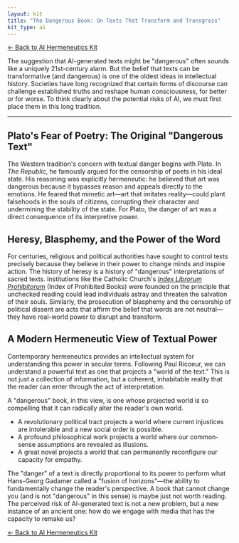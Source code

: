 ```yaml
---
layout: kit
title: "The Dangerous Book: On Texts That Transform and Transgress"
kit_type: ai
---
```

<div class="top-links">

<a href="{{ '/kits/ai-hermeneutics-kit/' | relative_url }}" class="quickkit-pill">← Back to AI
Hermeneutics Kit</a>

</div>


The suggestion that AI-generated texts might be "dangerous" often sounds
like a uniquely 21st-century alarm. But the belief that texts can be
transformative (and dangerous) is one of the oldest ideas in
intellectual history. Societies have long recognized that certain forms
of discourse can challenge established truths and reshape human
consciousness, for better or for worse. To think clearly about the
potential risks of AI, we must first place them in this long tradition.

------------------------------------------------------------------------

<div class="section">

## Plato's Fear of Poetry: The Original "Dangerous Text"

The Western tradition's concern with textual danger begins with Plato.
In *The Republic*, he famously argued for the censorship of poets in his
ideal state. His reasoning was explicitly hermeneutic: he believed that
art was dangerous because it bypasses reason and appeals directly to the
emotions. He feared that mimetic art—art that imitates reality—could
plant falsehoods in the souls of citizens, corrupting their character
and undermining the stability of the state. For Plato, the danger of art
was a direct consequence of its interpretive power.

</div>

<div class="section">

## Heresy, Blasphemy, and the Power of the Word

For centuries, religious and political authorities have sought to
control texts precisely because they believe in their power to change
minds and inspire action. The history of heresy is a history of
"dangerous" interpretations of sacred texts. Institutions like the
Catholic Church's [*Index Librorum
Prohibitorum*](https://en.wikipedia.org/wiki/Index_Librorum_Prohibitorum)
(Index of Prohibited Books) were founded on the principle that unchecked
reading could lead individuals astray and threaten the salvation of
their souls. Similarly, the prosecution of blasphemy and the censorship
of political dissent are acts that affirm the belief that words are not
neutral—they have real-world power to disrupt and transform.

</div>

<div class="section">

## A Modern Hermeneutic View of Textual Power

Contemporary hermeneutics provides an intellectual system for
understanding this power in secular terms. Following Paul Ricoeur, we
can understand a powerful text as one that projects a "world of the
text." This is not just a collection of information, but a coherent,
inhabitable reality that the reader can enter through the act of
interpretation.

A "dangerous" book, in this view, is one whose projected world is so
compelling that it can radically alter the reader's own world.

- A revolutionary political tract projects a world where current
  injustices are intolerable and a new social order is possible.
- A profound philosophical work projects a world where our common-sense
  assumptions are revealed as illusions.
- A great novel projects a world that can permanently reconfigure our
  capacity for empathy.

The "danger" of a text is directly proportional to its power to perform
what Hans-Georg Gadamer called a "fusion of horizons"—the ability to
fundamentally change the reader's perspective. A book that cannot change
you (and is not "dangerous" in this sense) is maybe just not worth
reading. The perceived risk of AI-generated text is not a new problem,
but a new instance of an ancient one: how do we engage with media that
has the capacity to remake us?

</div>

<div class="bottom-links">

<a href="{{ '/kits/ai-hermeneutics-kit/' | relative_url }}" class="quickkit-pill">← Back to AI
Hermeneutics Kit</a>

</div>
